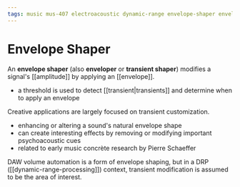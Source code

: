 ```yaml
---
tags: music mus-407 electroacoustic dynamic-range envelope-shaper envelope transient-shaper transient compression
---
```


# Envelope Shaper

An **envelope shaper** (also **enveloper** or **transient shaper**) modifies a signal's [[amplitude]] by applying an [[envelope]].

- a threshold is used to detect [[transient|transients]] and determine when to apply an envelope

Creative applications are largely focused on transient customization.

- enhancing or altering a sound's natural envelope shape
- can create interesting effects by removing or modifying important psychoacoustic cues
- related to early music concrète research by Pierre Schaeffer

DAW volume automation is a form of envelope shaping, but in a DRP ([[dynamic-range-processing]]) context, transient modification is assumed to be the area of interest.
